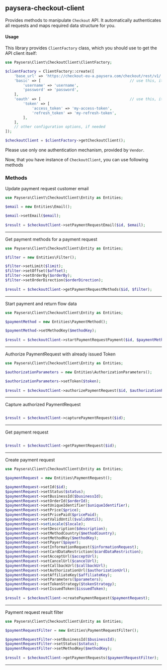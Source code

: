 
## paysera-checkout-client

Provides methods to manipulate `Checkout` API.
It automatically authenticates all requests and maps required data structure for you.

#### Usage

This library provides `ClientFactory` class, which you should use to get the API client itself:

```php
use Paysera\Client\CheckoutClient\ClientFactory;

$clientFactory = ClientFactory::create([
    'base_url' => 'https://checkout-eu-a.paysera.com/checkout/rest/v1/', // optional, in case you need a custom one.
    'basic' => [                                        // use this, it API requires Basic authentication.
        'username' => 'username',
        'password' => 'password',
    ],
    'oauth' => [                                        // use this, it API requires OAuth v2 authentication.
        'token' => [
            'access_token' => 'my-access-token',
            'refresh_token' => 'my-refresh-token',
        ],
    ],
    // other configuration options, if needed
]);

$checkoutClient = $clientFactory->getCheckoutClient();
```

Please use only one authentication mechanism, provided by `Vendor`.

Now, that you have instance of `CheckoutClient`, you can use following methods
### Methods

    
Update payment request customer email


```php
use Paysera\Client\CheckoutClient\Entity as Entities;

$email = new Entities\Email();

$email->setEmail($email);
    
$result = $checkoutClient->setPaymentRequestEmail($id, $email);
```
---


Get payment methods for a payment request


```php
use Paysera\Client\CheckoutClient\Entity as Entities;

$filter = new Entities\Filter();

$filter->setLimit($limit);
$filter->setOffset($offset);
$filter->setOrderBy($orderBy);
$filter->setOrderDirection($orderDirection);
    
$result = $checkoutClient->getPaymentRequestMethods($id, $filter);
```
---


Start payment and return flow data


```php
use Paysera\Client\CheckoutClient\Entity as Entities;

$paymentMethod = new Entities\PaymentMethod();

$paymentMethod->setMethodKey($methodKey);
    
$result = $checkoutClient->startPaymentRequestPayment($id, $paymentMethod);
```
---


Authorize PaymentRequest with already issued Token


```php
use Paysera\Client\CheckoutClient\Entity as Entities;

$authorizationParameters = new Entities\AuthorizationParameters();

$authorizationParameters->setToken($token);
    
$result = $checkoutClient->authorizePaymentRequest($id, $authorizationParameters);
```
---


Capture authorized PaymentRequest


```php

$result = $checkoutClient->capturePaymentRequest($id);
```
---


Get payment request


```php

$result = $checkoutClient->getPaymentRequest($id);
```
---


Create payment request


```php
use Paysera\Client\CheckoutClient\Entity as Entities;

$paymentRequest = new Entities\PaymentRequest();

$paymentRequest->setId($id);
$paymentRequest->setStatus($status);
$paymentRequest->setBusinessId($businessId);
$paymentRequest->setOrderId($orderId);
$paymentRequest->setUniqueIdentifier($uniqueIdentifier);
$paymentRequest->setPrice($price);
$paymentRequest->setPricePaid($pricePaid);
$paymentRequest->setValidUntil($validUntil);
$paymentRequest->setLocale($locale);
$paymentRequest->setDescription($description);
$paymentRequest->setMethodCountry($methodCountry);
$paymentRequest->setMethodKey($methodKey);
$paymentRequest->setPayer($payer);
$paymentRequest->setInformationRequest($informationRequest);
$paymentRequest->setCardDataRestriction($cardDataRestriction);
$paymentRequest->setAcceptUrl($acceptUrl);
$paymentRequest->setCancelUrl($cancelUrl);
$paymentRequest->setCallbackUrl($callbackUrl);
$paymentRequest->setAuthorizationUrl($authorizationUrl);
$paymentRequest->setAffiliateKey($affiliateKey);
$paymentRequest->setParameters($parameters);
$paymentRequest->setTokenStrategy($tokenStrategy);
$paymentRequest->setIssuedToken($issuedToken);
    
$result = $checkoutClient->createPaymentRequest($paymentRequest);
```
---

Payment request result filter


```php
use Paysera\Client\CheckoutClient\Entity as Entities;

$paymentRequestFilter = new Entities\PaymentRequestFilter();

$paymentRequestFilter->setBusinessId($businessId);
$paymentRequestFilter->setStatus($status);
$paymentRequestFilter->setMethodKey($methodKey);
    
$result = $checkoutClient->getPaymentRequests($paymentRequestFilter);
```
---

